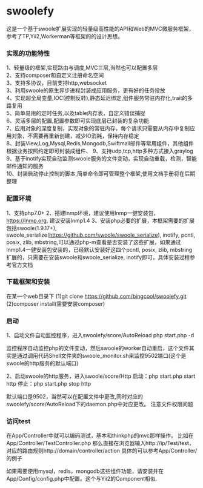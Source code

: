 # swoolefy
这是一个基于swoole扩展实现的轻量级高性能的API和Web的MVC微服务框架，参考了TP,Yii2,Workerman等框架的的设计思想。
### 实现的功能特性     
1、轻量级的框架,实现路由与调度,MVC三层,当然也可以配置多层     
2、支持composer和自定义注册命名空间      
3、支持多协议，目前支持http,websocket    
3、利用swoole的原生异步进程封装成应用服务，更有好的任务投放         
4、实现超全局变量,IOC(控制反转),静态延迟绑定,组件服务常驻内存化,trait的多路复用     
5、简单易用的定时任务,以及table内存表，自定义错误捕捉       
6、灵活多层的配置,配置参数即可实现底层已封装的复杂功能          
7、应用对象的深度复制，实现对象的常驻内存，每个请求只需要从内存中复制应用对象，不需要再重新创建，减少IO消耗，保持内存稳定     
8、封装View,Log,Mysql,Redis,Mongodb,Swiftmail邮件等常用组件，其他组件根据业务按照约定即可封装成组件、
9、支持udp,tcp,http多种方式接入graylog    
9、基于inotify实现自动监测swoole服务的文件变动，实现自动重载，检测，智能邮件通知的服务      
10、封装启动停止控制的脚本,简单命令即可管理整个框架,使用文档手册将在后期整理

### 配置环境
1、支持php7.0+
2、搭建lnmp环境，建议使用lnmp一健安装包，https://lnmp.org, 建议安装lnmp1.4
3、安装php必要的扩展，本框架需要的扩展包括swoole(1.9.17+), swoole_serialize(https://github.com/swoole/swoole_serialize), inotify, pcntl, posix, zlib, mbstring,可以通过php-m查看是否安装了这些扩展，如果通过lnmp1.4一健安装包安装的，已经默认安装好这四个pcntl, posix, zlib, mbstring扩展的，只需要在安装swoole和swoole_serialize, inotify即可，具体安装过程参考官方文档

### 下载框架和安装
在某一个web目录下
(1)git clone https://github.com/bingcool/swoolefy.git         
(2)composer install(需要安装composer)

### 启动
1、启动文件自动监控程序，进入swoolefy/score/AutoReload
php  start.php -d

监控程序自动监控php的文件变动，然后swoole的worker自动重启，这个文件其实是通过调用代码Shell文件夹的swoole_monitor.sh来监控9502端口(这个是swoole的http服务的默认端口)

2、启动swoole的http服务，进入swoole/score/Http
启动：php start.php start http
停止：php start.php stop http

默认端口是9502，当然可以在配置文件中更改,同时对应的swoolefy/score/AutoReload下的daemon.php中对应更改。
注意文件权限问题

### 访问test
在App/Controller中就可以编码测试，基本和thinkphp的mvc那样操作。
比如在App/Controller/TestController.php
那么直接在浏览器输入http://ip/Test/test，对应的路由规则http://domain/controller/action
具体的可以参考App/Controller/的例子

如果需要使用mysql，redis，mongodb这些组件功能，请安装并在App/Config/config.php中配置。这个与Yii2的Component相似.



